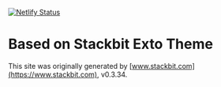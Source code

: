 [![Netlify Status](https://api.netlify.com/api/v1/badges/f75ab3b8-35e6-4650-bb05-6ab83119bf2b/deploy-status)](https://app.netlify.com/sites/davidtabordev-ee3ce/deploys)

# Based on Stackbit Exto Theme

This site was originally generated by [www.stackbit.com](https://www.stackbit.com), v0.3.34.
